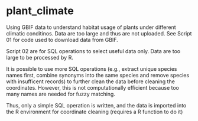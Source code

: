 
<!-- README.md is generated from README.Rmd. Please edit that file -->

# plant_climate

<!-- badges: start -->
<!-- badges: end -->

Using GBIF data to understand habitat usage of plants under different
climatic conditinos. Data are too large and thus are not uploaded. See
Script 01 for code used to download data from GBIF.

Script 02 are for SQL operations to select useful data only. Data are
too large to be processed by R.

It is possible to use more SQL operations (e.g., extract unique species
names first, combine synonyms into the same species and remove species
with insufficent records) to further clean the data before cleaning the
coordinates. However, this is not computationally efficient because too
many names are needed for fuzzy matching.

Thus, only a simple SQL operation is written, and the data is imported
into the R environment for coordinate cleaning (requires a R function to
do it)
